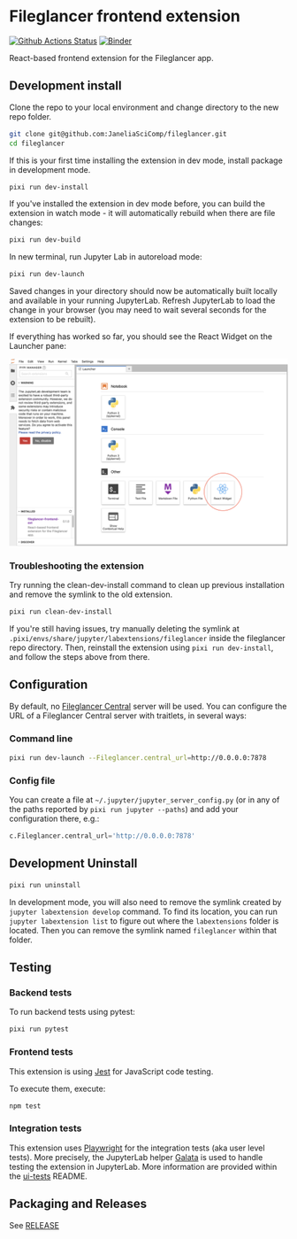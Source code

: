 # Fileglancer frontend extension

[![Github Actions Status](https://github.com/JaneliaSciComp/fileglancer/workflows/Build/badge.svg)](https://github.com/JaneliaSciComp/fileglancer/actions/workflows/build.yml)
[![Binder](https://mybinder.org/badge_logo.svg)](https://mybinder.org/v2/gh/JaneliaSciComp/fileglancer/main?urlpath=lab)

React-based frontend extension for the Fileglancer app.

## Development install

Clone the repo to your local environment and change directory to the new repo folder.

```bash
git clone git@github.com:JaneliaSciComp/fileglancer.git
cd fileglancer
```

If this is your first time installing the extension in dev mode, install package in development mode.

```bash
pixi run dev-install
```

If you've installed the extension in dev mode before, you can build the extension in watch mode - it will automatically rebuild when there are file changes:

```bash
pixi run dev-build
```

In new terminal, run Jupyter Lab in autoreload mode:

```bash
pixi run dev-launch
```

Saved changes in your directory should now be automatically built locally and available in your running JupyterLab. Refresh JupyterLab to load the change in your browser (you may need to wait several seconds for the extension to be rebuilt).

If everything has worked so far, you should see the React Widget on the Launcher pane:

![Screenshot of the JupyterLab Launcher panel. In the bottom section, titled "Other", the square tile with the title "React Widget" is circled](./assets/img/JupyterLab-launcher.png)

### Troubleshooting the extension

Try running the clean-dev-install command to clean up previous installation and remove the symlink to the old extension.

```bash
pixi run clean-dev-install
```

If you're still having issues, try manually deleting the symlink at `.pixi/envs/share/jupyter/labextensions/fileglancer` inside the fileglancer repo directory. Then, reinstall the extension using `pixi run dev-install`, and follow the steps above from there.

## Configuration

By default, no [Fileglancer Central](https://github.com/JaneliaSciComp/fileglancer-central) server will be used.
You can configure the URL of a Fileglancer Central server with traitlets, in several ways:

### Command line

```bash
pixi run dev-launch --Fileglancer.central_url=http://0.0.0.0:7878
```

### Config file

You can create a file at `~/.jupyter/jupyter_server_config.py` (or in any of the paths reported by `pixi run jupyter --paths`) and add your configuration there, e.g.:

```python
c.Fileglancer.central_url='http://0.0.0.0:7878'
```

## Development Uninstall

```bash
pixi run uninstall
```

In development mode, you will also need to remove the symlink created by `jupyter labextension develop`
command. To find its location, you can run `jupyter labextension list` to figure out where the `labextensions`
folder is located. Then you can remove the symlink named `fileglancer` within that folder.

## Testing

### Backend tests

To run backend tests using pytest:

```bash
pixi run pytest
```

### Frontend tests

This extension is using [Jest](https://jestjs.io/) for JavaScript code testing.

To execute them, execute:

```bash
npm test
```

### Integration tests

This extension uses [Playwright](https://playwright.dev/docs/intro) for the integration tests (aka user level tests).
More precisely, the JupyterLab helper [Galata](https://github.com/jupyterlab/jupyterlab/tree/master/galata) is used to handle testing the extension in JupyterLab.
More information are provided within the [ui-tests](./ui-tests/README.md) README.

## Packaging and Releases

See [RELEASE](RELEASE.md)
